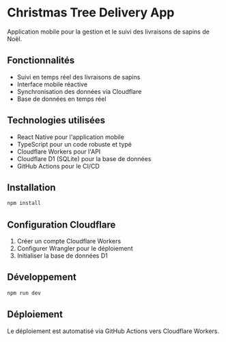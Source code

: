 # Christmas Tree Delivery App

Application mobile pour la gestion et le suivi des livraisons de sapins de Noël.

## Fonctionnalités

- Suivi en temps réel des livraisons de sapins
- Interface mobile réactive
- Synchronisation des données via Cloudflare
- Base de données en temps réel

## Technologies utilisées

- React Native pour l'application mobile
- TypeScript pour un code robuste et typé
- Cloudflare Workers pour l'API
- Cloudflare D1 (SQLite) pour la base de données
- GitHub Actions pour le CI/CD

## Installation

```bash
npm install
```

## Configuration Cloudflare

1. Créer un compte Cloudflare Workers
2. Configurer Wrangler pour le déploiement
3. Initialiser la base de données D1

## Développement

```bash
npm run dev
```

## Déploiement

Le déploiement est automatisé via GitHub Actions vers Cloudflare Workers.
